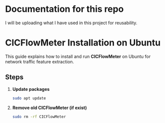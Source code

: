 # Documentation for this repo

I will be uploading what I have used in this project for reusability.

# CICFlowMeter Installation on Ubuntu

This guide explains how to install and run **CICFlowMeter** on Ubuntu for network traffic feature extraction.  

## Steps  

1. **Update packages**  
   ```bash
   sudo apt update
2. **Remove old CICFlowMeter (if exist)**
   ````bash
   sudo rm -rf CICFlowMeter

